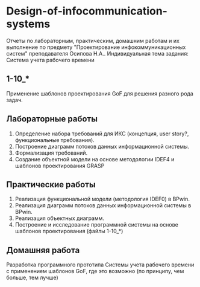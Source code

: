 # Design-of-infocommunication-systems
Отчеты по лабораторным, практическим, домашним работам и их выполнение по предмету "Проектирование инфокоммуникационных систем" преподавателя Осипова Н.А..
Индивидуальная тема задания: Система учета рабочего времени

## 1-10_*
Применение шаблонов проектирования GoF для решения разного рода задач.
## Лабораторные работы
1. Определение набора требований для ИКС (концепция, user story?, функциональные требования).
2. Построение диаграмм потоков данных информационной системы.
3. Формализация требований.
4. Создание объектной модели на основе методологии IDEF4 и шаблонов проектирования GRASP

## Практические работы
1. Реализация функциональной модели (методология IDEF0) в BPwin.
2. Реализация диаграмм потоков данных информационной системы в BPwin.
3. Реализация объектных диаграмм.
4. Построение и исследование программной системы на основе шаблонов проектирования (файлы 1-10_*)

## Домашняя работа
Разработка программного прототипа Системы учета рабочего времени с применением шаблонов GoF, где это возможно (по принципу, чем больше, тем лучше)
